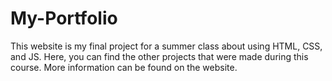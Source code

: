 # My-Portfolio
This website is my final project for a summer class about using HTML, CSS, and JS.
Here, you can find the other projects that were made during this course.
More information can be found on the website.